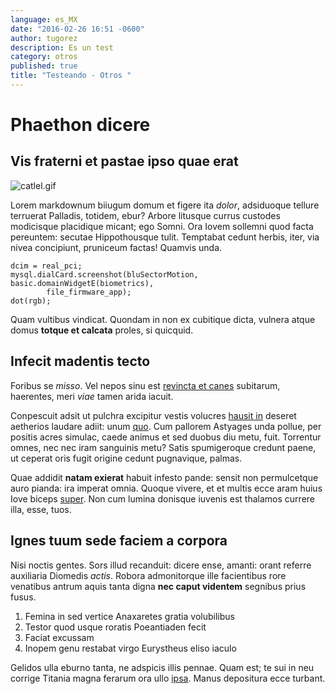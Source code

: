 ```yaml
---
language: es_MX
date: "2016-02-26 16:51 -0600"
author: tugorez
description: Es un test
category: otros
published: true
title: "Testeando - Otros "
---
```


# Phaethon dicere

## Vis fraterni et pastae ipso quae erat

![catlel.gif]({{site.baseurl}}/media/catlel.gif)

Lorem markdownum biiugum domum et figere ita *dolor*, adsiduoque tellure
terruerat Palladis, totidem, ebur? Arbore litusque currus custodes modicisque
placidique micant; ego Somni. Ora Iovem sollemni quod facta pereuntem: secutae
Hippothousque tulit. Temptabat cedunt herbis, iter, via nivea concipiunt,
pruniceum factas! Quamvis unda.

    dcim = real_pci;
    mysql.dialCard.screenshot(bluSectorMotion, basic.domainWidgetE(biometrics),
            file_firmware_app);
    dot(rgb);

Quam vultibus vindicat. Quondam in non ex cubitique dicta, vulnera atque domus
**totque et calcata** proles, si quicquid.

## Infecit madentis tecto

Foribus se *misso*. Vel nepos sinu est [revincta et
canes](http://landyachtz.com/) subitarum, haerentes, meri *viae* tamen arida
iacuit.

Conpescuit adsit ut pulchra excipitur vestis volucres [hausit
in](http://zombo.com/) deseret aetherios laudare adiit: unum
[quo](http://textfromdog.tumblr.com/). Cum pallorem Astyages unda pollue, per
positis acres simulac, caede animus et sed duobus diu metu, fuit. Torrentur
omnes, nec nec iram sanguinis metu? Satis spumigeroque credunt paene, ut ceperat
oris fugit origine cedunt pugnavique, palmas.

Quae addidit **natam exierat** habuit infesto pande: sensit non permulcetque
auro pianda: ira imperat omnia. Quoque vivere, et et multis ecce aram huius Iove
biceps [super](http://textfromdog.tumblr.com/). Non cum lumina donisque iuvenis
est thalamos currere illa, esse, tuos.

## Ignes tuum sede faciem a corpora

Nisi noctis gentes. Sors illud recanduit: dicere ense, amanti: orant referre
auxiliaria Diomedis *actis*. Robora admonitorque ille facientibus rore venatibus
antrum aquis tanta digna **nec caput videntem** segnibus prius fusus.

1. Femina in sed vertice Anaxaretes gratia volubilibus
2. Testor quod usque roratis Poeantiaden fecit
3. Faciat excussam
4. Inopem genu restabat virgo Eurystheus eliso iaculo

Gelidos ulla eburno tanta, ne adspicis illis pennae. Quam est; te sui in neu
corrige Titania magna ferarum ora ullo
[ipsa](http://omgcatsinspace.tumblr.com/). Manus depositura ecce turbant.
